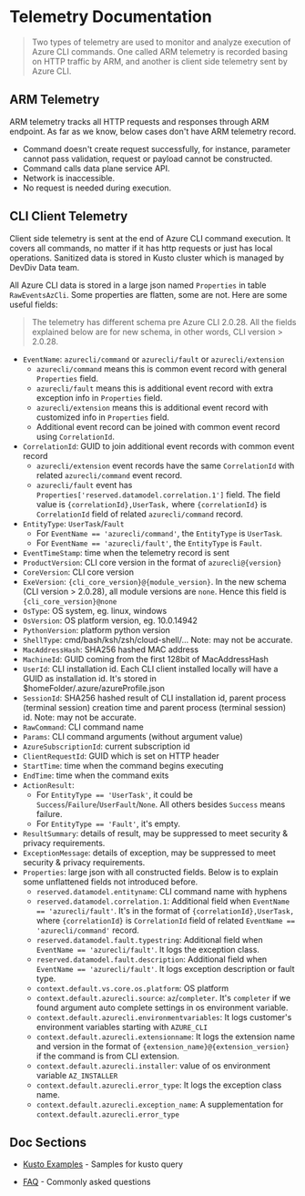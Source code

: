 # Telemetry Documentation

> Two types of telemetry are used to monitor and analyze execution of Azure CLI commands. One called ARM telemetry is recorded basing on HTTP traffic by ARM, and another is client side telemetry sent by Azure CLI.

## ARM Telemetry

ARM telemetry tracks all HTTP requests and responses through ARM endpoint. As far as we know, below cases don't have ARM telemetry record.
- Command doesn't create request successfully, for instance, parameter cannot pass validation, request or payload cannot be constructed.
- Command calls data plane service API.
- Network is inaccessible.
- No request is needed during execution.


## CLI Client Telemetry

Client side telemetry is sent at the end of Azure CLI command execution. It covers all commands, no matter if it has http requests or just has local operations.
Sanitized data is stored in Kusto cluster which is managed by DevDiv Data team.

All Azure CLI data is stored in a large json named `Properties` in table `RawEventsAzCli`. Some properties are flatten, some are not. Here are some useful fields:
> The telemetry has different schema pre Azure CLI 2.0.28. All the fields explained below are for new schema, in other words, CLI version > 2.0.28.

- `EventName`: `azurecli/command` or `azurecli/fault` or `azurecli/extension`
    - `azurecli/command` means this is common event record with general `Properties` field.
    - `azurecli/fault` means this is additional event record with extra exception info in `Properties` field.
    - `azurecli/extension` means this is additional event record with customized info in `Properties` field.
    - Additional event record can be joined with common event record using `CorrelationId`.
- `CorrelationId`: GUID to join additional event records with common event record
    - `azurecli/extension` event records have the same `CorrelationId` with related `azurecli/command` event record.
    - `azurecli/fault` event has `Properties['reserved.datamodel.correlation.1']` field. The field value is `{correlationId},UserTask,` where `{correlationId}` is `CorrelationId` field of related `azurecli/command` record.
- `EntityType`: `UserTask`/`Fault`
    - For `EventName == 'azurecli/command'`, the `EntityType` is `UserTask`.
    - For `EventName == 'azurecli/fault'`, the `EntityType` is `Fault`.
- `EventTimeStamp`: time when the telemetry record is sent
- `ProductVersion`: CLI core version in the format of `azurecli@{version}`
- `CoreVersion`: CLI core version
- `ExeVersion`: `{cli_core_version}@{module_version}`. In the new schema (CLI version > 2.0.28), all module versions are `none`. Hence this field is `{cli_core_version}@none`
- `OsType`: OS system, eg. linux, windows
- `OsVersion`: OS platform version, eg. 10.0.14942
- `PythonVersion`: platform python version
- `ShellType`: cmd/bash/ksh/zsh/cloud-shell/... Note: may not be accurate.
- `MacAddressHash`: SHA256 hashed MAC address
- `MachineId`: GUID coming from the first 128bit of MacAddressHash
- `UserId`: CLI installation id. Each CLI client installed locally will have a GUID as installation id. It's stored in $homeFolder/.azure/azureProfile.json
- `SessionId`: SHA256 hashed result of CLI installation id, parent process (terminal session) creation time and parent process (terminal session) id. Note: may not be accurate.
- `RawCommand`: CLI command name
- `Params`: CLI command arguments (without argument value)
- `AzureSubscriptionId`: current subscription id
- `ClientRequestId`: GUID which is set on HTTP header
- `StartTime`: time when the command begins executing
- `EndTime`: time when the command exits
- `ActionResult`: 
    - For `EntityType == 'UserTask'`, it could be `Success`/`Failure`/`UserFault`/`None`. All others besides `Success` means failure.
    - For `EntityType == 'Fault'`, it's empty.
- `ResultSummary`: details of result, may be suppressed to meet security & privacy requirements.
- `ExceptionMessage`: details of exception, may be suppressed to meet security & privacy requirements.
- `Properties`: large json with all constructed fields. Below is to explain some unflattened fields not introduced before.
    - `reserved.datamodel.entityname`: CLI command name with hyphens
    - `reserved.datamodel.correlation.1`: Additional field when `EventName == 'azurecli/fault'`. It's in the format of `{correlationId},UserTask,` where `{correlationId}` is `CorrelationId` field of related `EventName == 'azurecli/command'` record.
    - `reserved.datamodel.fault.typestring`: Additional field when `EventName == 'azurecli/fault'`. It logs the exception class.
    - `reserved.datamodel.fault.description`: Additional field when `EventName == 'azurecli/fault'`. It logs exception description or fault type.
    - `context.default.vs.core.os.platform`: OS platform
    - `context.default.azurecli.source`: `az`/`completer`. It's `completer` if we found argument auto complete settings in os environment variable.
    - `context.default.azurecli.environmentvariables`: It logs customer's environment variables starting with `AZURE_CLI`
    - `context.default.azurecli.extensionname`: It logs the extension name and version in the format of `{extension_name}@{extension_version}` if the command is from CLI extension.
    - `context.default.azurecli.installer`: value of os environment variable `AZ_INSTALLER`
    - `context.default.azurecli.error_type`: It logs the exception class name.
    - `context.default.azurecli.exception_name`: A supplementation for `context.default.azurecli.error_type`


## Doc Sections

- [Kusto Examples](kusto_examples.md) - Samples for kusto query

- [FAQ](faq.md) - Commonly asked questions
